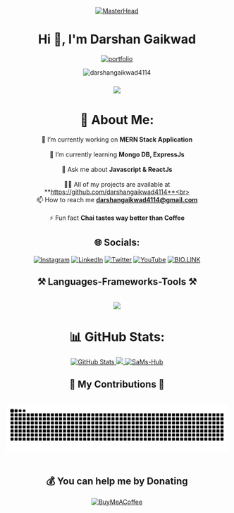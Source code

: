 <div align="center">

<!-- Profile banner -->

[![MasterHead](https://media.licdn.com/dms/image/D4D16AQFO3t4Epytu7g/profile-displaybackgroundimage-shrink_350_1400/0/1693735537369?e=1699488000&v=beta&t=nteJOTSYCaNHdcMhuGnnjuxbPn1Gk0lYUWNKqK8a-FM)](https://darshangaikwad-portfolio.netlify.app/)

<h1 align="center">Hi 👋, I'm Darshan Gaikwad</h1>

<!-- <h3 align="center">A Passionate About Full Stack Web Developement</h3> -->
<!-- Portfolio -->

[![portfolio](https://img.shields.io/badge/my_portfolio-519?style=for-the-badge&logo=ko-fi&logoColor=magenta)](https://darshangaikwad-portfolio.netlify.app/) <br>

<!-- Visitors Count -->
<p align="center"> <img src="https://komarev.com/ghpvc/?username=darshangaikwad4114&label=Visitors&color=b640ff&style=flat" alt="darshangaikwad4114" /> </p>

<h3 align="center">
    <img src="https://readme-typing-svg.herokuapp.com/?font=Righteous&size=25&center=true&vCenter=true&width=500&height=70&duration=4000&lines=Hey👋+I'm+Darshan;Front+End+Web+Developer+🚀;Let's+connect+on+Linkedin+🤝;Thanks+for+visiting!+✌️">
</h3>

<!-- gif image -->
<!-- <img align="right" alt="Coding" width="400" src="https://github.com/darshangaikwad4114/darshangaikwad4114/blob/main/Code.gif"> -->

<!-- About Me -->

# 💫 About Me:

🔭 I’m currently working on **MERN Stack Application**<br><br>
🌱 I’m currently learning **Mongo DB, ExpressJs**<br><br>
💬 Ask me about **Javascript & ReactJs**<br><br>
👨‍💻 All of my projects are available at **https://github.com/darshangaikwad4114**<br><br>
📫 How to reach me **darshangaikwad4114@gmail.com**<br><br>
⚡ Fun fact **Chai tastes way better than Coffee**

<!-- Social profile links -->

## 🌐 Socials:

[![Instagram](https://img.shields.io/badge/Instagram-E4405F?style=for-the-badge&logo=instagram&logoColor=white)](https://instagram.com/darshan_4114_)
[![LinkedIn](https://img.shields.io/badge/linkedin-0A66C2?style=for-the-badge&logo=linkedin&logoColor=white)](https://linkedin.com/in/darshan-gaikwad)
[![Twitter](https://img.shields.io/badge/twitter-1DA1F2?style=for-the-badge&logo=twitter&logoColor=white)](https://twitter.com/Darshan4811421)
[![YouTube](https://img.shields.io/badge/YouTube-FF0000?style=for-the-badge&logo=youtube&logoColor=white)](https://youtube.com/@https://www.youtube.com/@DCoder_Boy)
[![BIO.LINK](https://img.shields.io/badge/bio.link-000000%7D?style=for-the-badge&logo=biolink&logoColor=white)](https://bio.link/darshan_gaikwad)

<h2 align="center">⚒️ Languages-Frameworks-Tools ⚒️</h2>
<br/>

<div align="center">
    <!-- -->
    <img src="https://skillicons.dev/icons?i=c,cpp,java,python,html,css,javascript,typescript,bootstrap,tailwind,babel,sass,nodejs,react,redux,next,express,markdown,mongo,mysql,vite,webpack,firebase,netlify,aws,postman,githubactions,jest,git,github,figma,vscode,&perline=8" />
</div>

# 📊 GitHub Stats:

<div align="center">
<a href="https://github.com/darshangaikwad4114/">
  <img src="http://github-readme-streak-stats.herokuapp.com/?user=darshangaikwad4114&&theme=github-dark-blue&background=130F40&text=D3D3D3&ring=7A7ADB&sideNums=FFFFFF" width="400" alt="GitHub Stats" />
  <img src="https://github-readme-stats.vercel.app/api?username=darshangaikwad4114&include_all_commits=true&count_private=true&show_icons=true&line_height=20&title_color=7A7ADB&icon_color=2234AE&text_color=D3D3D3&bg_color=0,000000,130F40" width="450"/>
  <img src="https://github-readme-stats.vercel.app/api/top-langs?username=darshangaikwad4114&show_icons=true&locale=en&layout=compact&line_height=20&title_color=7A7ADB&icon_color=2234AE&text_color=D3D3D3&bg_color=0,000000,130F40" width="375"  alt="SaMs-Hub"/>
</a>

</div> 

<div align="center">
  <h2>🐍 My Contributions 🐍</h2>
  <br>
  <img alt="snake eating my contributions" src="https://raw.githubusercontent.com/darshangaikwad4114/darshangaikwad4114/output/github-contribution-grid-snake.svg" />
  <br/><br/>
</div>

## 💰 You can help me by Donating

[![BuyMeACoffee](https://img.shields.io/badge/Buy%20Me%20a%20Coffee-ffdd00?style=for-the-badge&logo=buy-me-a-coffee&logoColor=black)](https://buymeacoffee.com/darshan18)

</div>
